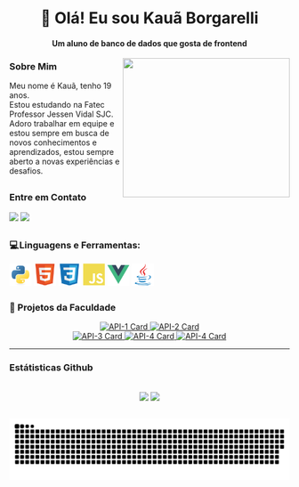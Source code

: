 <h1 align="center">👋 Olá! Eu sou Kauã Borgarelli</h1>
<h4 align="center">Um aluno de banco de dados que gosta de frontend</h3>


<img  align="right" height="250" width="300"  src="https://user-images.githubusercontent.com/79945984/197029125-1527dcae-8daf-455c-aa48-c0e6484ba26c.gif"/>

### Sobre Mim
<p align="left">Meu nome é Kauã, tenho 19 anos.<br/>
Estou estudando na Fatec Professor Jessen Vidal SJC.<br/>
Adoro trabalhar em equipe e estou sempre em busca de novos conhecimentos e aprendizados, estou sempre aberto a novas experiências e desafios.<br/></p>

##

### Entre em Contato
<p align="left">
 <a href = "mailto:borgak75@gmail.com"><img src="https://img.shields.io/badge/-Gmail-%3D294C?style=for-the-badge&logo=gmail&logoColor=white&color=E91E63" target="_blank"></a>
  <a href="https://www.linkedin.com/in/kau%C3%A3-borgarelli-5bb67220a/" target="_blank"><img src="https://img.shields.io/badge/-LinkedIn-%230077B5?style=for-the-badge&logo=linkedin&logoColor=white&color=5075CA" target="_blank"></a> 
</div>
</p>

##

<h3 align="left"> 💻 Linguagens e Ferramentas:</h3>
<div aling ="left">
 <img align="center" alt="Borgarelli-Python" height="40" width="40" src="https://raw.githubusercontent.com/devicons/devicon/master/icons/python/python-original.svg">
 <img align="center" alt="Borgarelli-HTML" height="40" width="40" src="https://raw.githubusercontent.com/devicons/devicon/master/icons/html5/html5-original.svg">
 <img align="center" alt="Borgarelli-CSS" height="40" width="40" src="https://raw.githubusercontent.com/devicons/devicon/master/icons/css3/css3-original.svg">
 <img align="center" alt="Borgarelli-Js" height="40" width="40" src="https://raw.githubusercontent.com/devicons/devicon/master/icons/javascript/javascript-plain.svg">
 <img align="center" alt="Borgarelli-Vue" height="40" width="40" src="https://raw.githubusercontent.com/devicons/devicon/master/icons/vuejs/vuejs-original.svg">
 <img align="center" alt="Borgarelli-Java" height="40" width="40"src="https://raw.githubusercontent.com/devicons/devicon/master/icons/java/java-original.svg">
</div>



##

### 📂 Projetos da Faculdade 

<div align="center">
  <a href="https://github.com/TheLooksDatabase/Julius">
    <img src="https://github-readme-stats.vercel.app/api/pin/?username=TheLooksDatabase&repo=Julius&theme=tokyonight" alt="API-1 Card">
  </a>
  <a href="https://github.com/Borgarelli/SGBD_Health">
    <img src="https://github-readme-stats.vercel.app/api/pin/?username=Borgarelli&repo=SGBD_Health&theme=tokyonight" alt="API-2 Card">
  </a>
</div>

<div align="center">
  <a href="https://github.com/Borgarelli/DescontOn" >
    <img src="https://github-readme-stats.vercel.app/api/pin/?username=Borgarelli&repo=DescontOn&theme=tokyonight" alt="API-3 Card">
  </a>
  <a href="https://github.com/Borgarelli/MCS">
    <img src="https://github-readme-stats.vercel.app/api/pin/?username=Borgarelli&repo=MCS&theme=tokyonight" alt="API-4 Card">
  </a>
 <a href="https://github.com/TechNinjass/midall-parent">
    <img src="https://github-readme-stats.vercel.app/api/pin/?username=TechNinjass&repo=midall-parent&theme=tokyonight" alt="API-4 Card">
  </a>
</div>



<hr>


### Estátisticas Github
<br>
<div align="center">
<img height="180em" src="https://github-readme-stats.vercel.app/api?username=Borgarelli&show_icons=true&theme=tokyonight&include_all_commits=true&count_private=true"/>
<img height="180em" src="https://github-readme-stats.vercel.app/api/top-langs/?username=Borgarelli&layout=compact&theme=tokyonight&include_all_commits=true&count_private=true"/>
</div>
  
##
  <div align="center">
    
![Snake animation](https://github.com/Borgarelli/Borgarelli/blob/output/github-contribution-grid-snake.svg)
    
</div>
